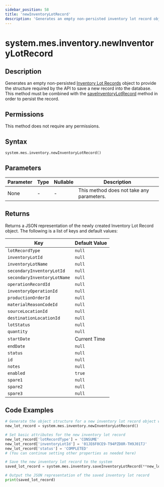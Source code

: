 ```yaml
---
sidebar_position: 58
title: 'newInventoryLotRecord'
description: 'Generates an empty non-persisted inventory lot record object to provide the structure to retrieve records from the database.'
---
```


# system.mes.inventory.newInventoryLotRecord

## Description

Generates an empty non-persisted [Inventory Lot Records](../../data-model/inventory-operation-model/inventory-lot-record) object to provide the structure required by the API
to save a new record into the database. This method must be combined with the [saveInventoryLotRecord](./save-inventory-lot-record) method in order to persist the record.

## Permissions

This method does not require any permissions.

## Syntax

```python
system.mes.inventory.newInventoryLotRecord()
```

## Parameters

| Parameter | Type | Nullable | Description                               |
| --------- | ---- | -------- | ----------------------------------------- |
| None      | -    | -        | This method does not take any parameters. |

## Returns

Returns a JSON representation of the newly created Inventory Lot Record object. The following is a list of keys and default values:

| Key                         | Default Value |
| --------------------------- | ------------- |
| `lotRecordType`             | `null`        |
| `inventoryLotId`            | `null`        |
| `inventoryLotName`          | `null`        |
| `secondaryInventoryLotId`   | `null`        |
| `secondaryInventoryLotName` | `null`        |
| `operationRecordId`         | `null`        |
| `inventoryOperationId`      | `null`        |
| `productionOrderId`         | `null`        |
| `materialReasonCodeId`      | `null`        |
| `sourceLocationId`          | `null`        |
| `destinationLocationId`     | `null`        |
| `lotStatus`                 | `null`        |
| `quantity`                  | `null`        |
| `startDate`                 | Current Time  |
| `endDate`                   | `null`        |
| `status`                    | `null`        |
| `id`                        | `null`        |
| `notes`                     | `null`        |
| `enabled`                   | `true`        |
| `spare1`                    | `null`        |
| `spare2`                    | `null`        |
| `spare3`                    | `null`        |

## Code Examples

```python
# Generate the object structure for a new inventory lot record object with no initial arguments
new_lot_record = system.mes.inventory.newInventoryLotRecord()

# Set basic attributes for the new inventory lot record
new_lot_record['lotRecordType'] = 'CONSUME'
new_lot_record['inventoryLotId'] = '01JE6F0CE9-T94PZD8R-TH9J01TJ'
new_lot_record['status'] = 'COMPLETED'
# (You can continue setting other properties as needed here)

# Save the new inventory lot record to the system
saved_lot_record = system.mes.inventory.saveInventoryLotRecord(**new_lot_record)

# Output the JSON representation of the saved inventory lot record
print(saved_lot_record)
```
